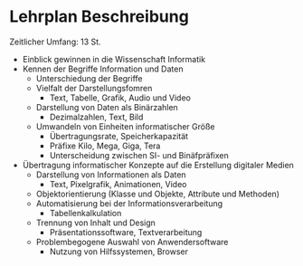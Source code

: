 # Lehrplan Beschreibung
Zeitlicher Umfang: 13 St.
- Einblick gewinnen in die Wissenschaft Informatik
- Kennen der Begriffe Information und Daten
	- Unterschiedung der Begriffe
	- Vielfalt der Darstellungsfomren
		- Text, Tabelle, Grafik, Audio und Video
	- Darstellung von Daten als Binärzahlen
		- Dezimalzahlen, Text, Bild
	- Umwandeln von Einheiten informatischer Größe
		- Übertragungsrate, Speicherkapazität
		- Präfixe Kilo, Mega, Giga, Tera
		- Unterscheidung zwischen SI- und Binäfpräfixen
- Übertragung informatischer Konzepte auf die Erstellung digitaler Medien
	- Darstellung von Informationen als Daten
		- Text, Pixelgrafik, Animationen, Video
	- Objektorientierung (Klasse und Objekte, Attribute und Methoden)
	- Automatisierung bei der Informationsverarbeitung
		- Tabellenkalkulation
	- Trennung von Inhalt und Design
		- Präsentationssoftware, Textverarbeitung
	- Problembegogene Auswahl von Anwendersoftware
		- Nutzung von Hilfssystemen, Browser 
	